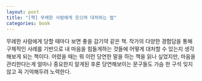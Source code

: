 ```yaml
---
layout: post
title: "[책] 무례한 사람에게 웃으며 대처하는 법"
categories: book
---
```


무례한 사람에게 당할 때마다 보면 좋을 감기약 같은 책. 작가의 다양한 경험담을 통해 구체적인 사례를 기반으로 내 마음을 힘들게하는 것들에 어떻게 대처할 수 있는지 생각해보게 되는 책이다. 어렸을 때는 뭐 이런 당연한 말을 하는 책을 읽나 싶었지만, 마음을 관리한다는게 얼마나 중요한지 알게된 후론 당연해보이는 문구들도 가슴 한 구석 잊지 않고 꼭 기억해두려 노력한다.